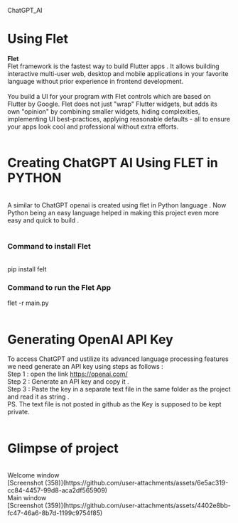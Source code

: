 ChatGPT_AI
# Using Flet 
<b>Flet</b><br>
Flet framework is the fastest way to build Flutter apps . It allows building interactive multi-user web, desktop and mobile applications in your favorite language without prior experience in frontend development.<br>
<br>
You build a UI for your program with Flet controls which are based on Flutter by Google. Flet does not just "wrap" Flutter widgets, but adds its own "opinion" by combining smaller widgets, hiding complexities, implementing UI best-practices, applying reasonable defaults - all to ensure your apps look cool and professional without extra efforts.
<br>
<br>
# <b>Creating ChatGPT AI Using FLET in PYTHON</b>
<br>
A similar to ChatGPT openai is created using flet in Python language . Now Python being an easy language helped in making this project even more easy and quick to build . <br>
<br>
<h3>Command to install Flet</h3><br>
pip install felt <br>
<h3>Command to run the Flet App</h3>
flet -r main.py
<br>
<br>

# Generating OpenAI API Key<br>
To access ChatGPT and ustilize its advanced language processing features we need generate an API key using steps as follows :<br>
Step 1 : open the link   https://openai.com/<br>
Step 2 : Generate an API key and copy it . <br>
Step 3 : Paste the key in a separate text file in the same folder as the project and read it as string . <br>
PS. The text file is not posted in github as the Key is supposed to be kept private. 
<br>
<br>
# Glimpse of project <br>
<br>
Welcome window  
<br>
[Screenshot (358)](https://github.com/user-attachments/assets/6e5ac319-cc84-4457-99d8-aca2df565909)


<br>
Main window 
<br>
[Screenshot (359)](https://github.com/user-attachments/assets/4402e8bb-fc47-46a6-8b7d-1199c9754f85)
<br>
